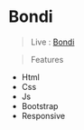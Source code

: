 # Bondi

> Live : <a href="https://devoahmedismail.github.io/Bondi/">Bondi</a>

> Features
- Html
- Css
- Js
- Bootstrap
- Responsive
